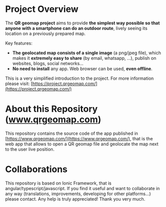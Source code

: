 
# Project Overview

The **QR geomap project** aims to provide **the simplest way possible so that anyone with a smartphone can do an outdoor route**, lively seeing its location on a previously prepared map.

Key features:

- **The geolocated map consists of a single image** (a png/jpeg file), which makes it **extremely easy to share** (by email, whatsapp, ...), publish on websites, blogs, social networks...
- **No need to install** any app. Web browser can be used, **even offline**.

This is a very simplified introduction to the project. For more information please visit:
[https://project.qrgeomap.com/](https://project.qrgeomap.com/)

# About this Repository (www.qrgeomap.com)
This repository contains the source code of the app published in [https://www.qrgeomap.com/](https://www.qrgeomap.com/), that is the web app that allows to open a QR geomap file and geolocate the map next to the user live position.

# Collaborations
This repository is based on Ionic Framework, that is angular/typescript/javascript.
If you find it useful and want to collaborate in any way (translations, improvements, developing for other platforms...) please contact.
Any help is truly appreciated!
Thank you very much.
